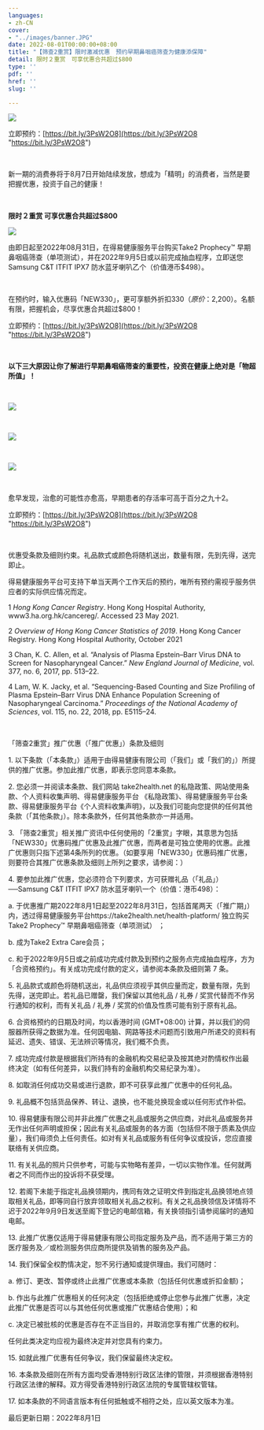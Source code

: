 ```yaml
---
languages:
- zh-CN
cover:
- "../images/banner.JPG"
date: 2022-08-01T00:00:00+08:00
title: "【筛查2重赏】限时激减优惠　预约早期鼻咽癌筛查为健康添保障"
detail: 限时２重赏　可享优惠合共超过$800
type: ''
pdf: ''
href: ''
slug: ''

---
```

![](../images/promo1.png)

立即预约：[https://bit.ly/3PsW2O8](https://bit.ly/3PsW2O8 "https://bit.ly/3PsW2O8")

<br/>

新一期的消费券将于8月7日开始陆续发放，想成为「精明」的消费者，当然是要把握优惠，投资于自己的健康！

<br/>

**限时２重赏 可享优惠合共超过$800**

![](../images/asset-13.png)

由即日起至2022年08月31日，在得易健康服务平台购买Take2 Prophecy™ 早期鼻咽癌筛查（单项测试），并在2022年9月5日或以前完成抽血程序，立即送您Samsung C&T ITFIT IPX7 防水蓝牙喇叭乙个（价值港币$498）。

<br/>

在预约时，输入优惠码「NEW330」，更可享额外折扣$330 （原价：$2,200）。名额有限，把握机会，尽享优惠合共超过$800！

立即预约：[https://bit.ly/3PsW2O8](https://bit.ly/3PsW2O8 "https://bit.ly/3PsW2O8")

<br/>

**以下三大原因让你了解进行早期鼻咽癌筛查的重要性，投资在健康上绝对是「物超所值」！**

<br/>

![](../images/asset-1.png)

<br/>

![](../images/asset-2.png)

<br/>

![](../images/asset-3.png)

<br/>

愈早发现，治愈的可能性亦愈高，早期患者的存活率可高于百分之九十2。

立即预约：[https://bit.ly/3PsW2O8](https://bit.ly/3PsW2O8 "https://bit.ly/3PsW2O8")

<br/>

优惠受条款及细则约束。礼品款式或颜色将随机送出，数量有限，先到先得，送完即止。

得易健康服务平台可支持下单当天两个工作天后的预约，唯所有预约需视乎服务供应者的实际供应情况而定。

1 _Hong Kong Cancer Registry_. Hong Kong Hospital Authority, www3.ha.org.hk/cancereg/. Accessed 23 May 2021.

2 _Overview of Hong Kong Cancer Statistics of 2019_. Hong Kong Cancer Registry. Hong Kong Hospital Authority, October 2021

3 Chan, K. C. Allen, et al. “Analysis of Plasma Epstein–Barr Virus DNA to Screen for Nasopharyngeal Cancer.” _New England Journal of Medicine_, vol. 377, no. 6, 2017, pp. 513–22.

4 Lam, W. K. Jacky, et al. “Sequencing-Based Counting and Size Profiling of Plasma Epstein–Barr Virus DNA Enhance Population Screening of Nasopharyngeal Carcinoma.” _Proceedings of the National_ _Academy of Sciences_, vol. 115, no. 22, 2018, pp. E5115–24.

<br/>

「筛查2重赏」推广优惠（「推广优惠」）条款及细则

1\.	以下条款（「本条款」）适用于由得易健康有限公司（「我们」或「我们的」）所提供的推广优惠。参加此推广优惠，即表示您同意本条款。

2\.	您必须一并阅读本条款、我们网站 take2health.net 的私隐政策、网站使用条款、个人资料收集声明、得易健康服务平台 《私隐政策》、得易健康服务平台条款、得易健康服务平台《个人资料收集声明》，以及我们可能向您提供的任何其他条款（「其他条款」）。除本条款外，任何其他条款亦一并适用。

3\.	「筛查2重赏」相关推广资讯中任何使用的「2重赏」字眼，其意思为包括「NEW330」优惠码推广优惠及此推广优惠，而两者是可独立使用的优惠。此推广优惠则只指下述第4条所列的优惠。（如要享用「NEW330」优惠码推广优惠，则要符合其推广优惠条款及细则上所列之要求，请参阅：）

4\.	要参加此推广优惠，您必须符合下列要求，方可获赠礼品（「礼品」）──Samsung C&T ITFIT IPX7 防水蓝牙喇叭一个（价值：港币498）：

a.	于优惠推广期2022年8月1日起至2022年8月31日，包括首尾两天（「推广期」）内，透过得易健康服务平台https://take2health.net/health-platform/ 独立购买Take2 Prophecy™ 早期鼻咽癌筛查（单项测试） ；

b.	成为Take2 Extra Care会员；

c.	和于2022年9月5日或之前成功完成付款及到预约之服务点完成抽血程序，方为「合资格预约」。有关成功完成付款的定义，请参阅本条款及细则第 7 条。

5\.	礼品款式或颜色将随机送出，礼品供应须视乎其供应量而定，数量有限，先到先得，送完即止。若礼品已赠罄，我们保留以其他礼品 / 礼券 / 奖赏代替而不作另行通知的权利，而有关礼品 / 礼券 / 奖赏的价值及性质可能有别于原有礼品。

6\.	合资格预约的日期及时间，均以香港时间 (GMT+08:00) 计算，并以我们的伺服器所获得之数据为准。任何因电脑、网路等技术问题而引致用户所递交的资料有延迟、遗失、错误、无法辨识等情况，我们概不负责。

7\.	成功完成付款是根据我们所持有的金融机构交易纪录及按其绝对酌情权作出最终决定（如有任何差异，以我们持有的金融机构交易纪录为准）。

8\.	如取消任何成功交易或进行退款，即不可获享此推广优惠中的任何礼品。

9\.	礼品概不包括货品保养、转让、退换，也不能兑换现金或以任何形式作补偿。

10\.	得易健康有限公司并非此推广优惠之礼品或服务之供应商，对此礼品或服务并无作出任何声明或担保；因此有关礼品或服务的各方面（包括但不限于质素及供应量），我们毋须负上任何责任。如对有关礼品或服务有任何争议或投诉，您应直接联络有关供应商。

11\.	有关礼品的照片只供参考，可能与实物略有差异，一切以实物作准。任何就两者之不同而作出的投诉将不获受理。

12\.	若阁下未能于指定礼品换领期内，携同有效之证明文件到指定礼品换领地点领取相关礼品，即等同自行放弃领取相关礼品之权利。有关之礼品换领信及详情将不迟于2022年9月9日发送至阁下登记的电邮信箱，有关换领指引请参阅届时的通知电邮。

13\.	此推广优惠仅适用于得易健康有限公司指定服务及产品，而不适用于第三方的医疗服务及／或检测服务供应商所提供及销售的服务及产品。

14\.	我们保留全权酌情决定，恕不另行通知或提供理由。我们可随时： 

a.	修订、更改、暂停或终止此推广优惠或本条款（包括任何优惠或折扣金额)；

b.	作出与此推广优惠相关的任何决定（包括拒绝或停止您参与此推广优惠，决定此推广优惠是否可以与其他任何优惠或推广优惠结合使用）；和 

c.	决定已被批核的优惠是否存在不正当目的，并取消您享有推广优惠的权利。

任何此类决定均应视为最终决定并对您具有约束力。

15\.	如就此推广优惠有任何争议，我们保留最终决定权。

16\.	本条款及细则在所有方面均受香港特别行政区法律的管限，并须根据香港特别行政区法律的解释。双方得受香港特别行政区法院的专属管辖权管辖。

17\.	如本条款的不同语言版本有任何抵触或不相符之处，应以英文版本为准。

最后更新日期：2022年8月1日